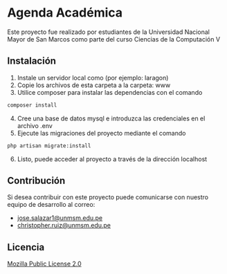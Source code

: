 # Agenda Académica

Este proyecto fue realizado por estudiantes de la Universidad Nacional Mayor de San Marcos como parte del curso Ciencias de la Computación V

## Instalación

1. Instale un servidor local como (por ejemplo: laragon)
2. Copie los archivos de esta carpeta a la carpeta: www
3. Utilice composer para instalar las dependencias con el comando

```bash
composer install
```
4. Cree una base de datos mysql e introduzca las credenciales en el archivo .env
5. Ejecute las migraciones del proyecto mediante el comando
```bash
php artisan migrate:install
```
6. Listo, puede acceder al proyecto a través de la dirección localhost


## Contribución
Si desea contribuir con este proyecto puede comunicarse con nuestro equipo de desarrollo al correo:  

- jose.salazar1@unmsm.edu.pe
- christopher.ruiz@unmsm.edu.pe

## Licencia
[Mozilla Public License 2.0](https://choosealicense.com/licenses/mpl-2.0/)

